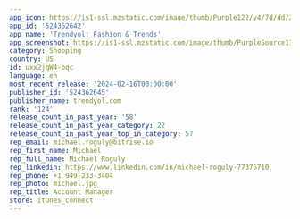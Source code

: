 ```yaml
---
app_icon: https://is1-ssl.mzstatic.com/image/thumb/Purple122/v4/7d/dd/22/7ddd22cf-dd1b-6e9a-9039-d1606af7378a/AppIcon-1x_U007emarketing-0-10-0-85-220.png/1024x1024bb.png
app_id: '524362642'
app_name: 'Trendyol: Fashion & Trends'
app_screenshot: https://is1-ssl.mzstatic.com/image/thumb/PurpleSource116/v4/73/ec/17/73ec1761-ee22-b069-cad6-5211692f1351/2a075f51-0a41-4dc5-b691-7099dbc4b014_EN_iphone-11_U002cxs_U002cxr_U00286.5_U0027_U0029_01.jpg/1242x2688bb.png
category: Shopping
country: US
id: uxx2jqW4-bqc
language: en
most_recent_release: '2024-02-16T00:00:00'
publisher_id: '524362645'
publisher_name: trendyol.com
rank: '124'
release_count_in_past_year: '58'
release_count_in_past_year_category: 22
release_count_in_past_year_top_in_category: 57
rep_email: michael.roguly@bitrise.io
rep_first_name: Michael
rep_full_name: Michael Roguly
rep_linkedin: https://www.linkedin.com/in/michael-roguly-77376710
rep_phone: +1 949-233-3404
rep_photo: michael.jpg
rep_title: Account Manager
store: itunes_connect
---
```

